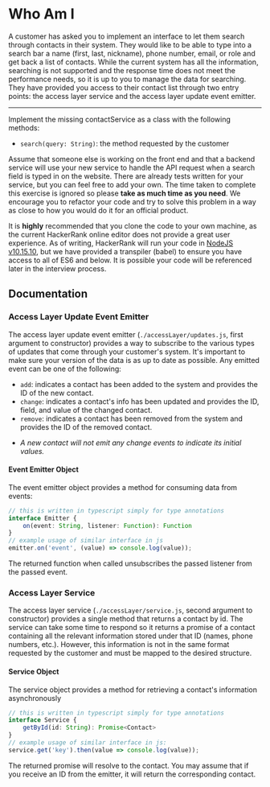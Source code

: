 # Who Am I

A customer has asked you to implement an interface to let them search through contacts in their system.
They would like to be able to type into a search bar a name (first, last, nickname), phone number, email, or
role and get back a list of contacts. While the current system has all the information, searching is not
supported and the response time does not meet the performance needs, so it is up to you to manage the data for
searching. They have provided you access to their contact list through two entry points:
the access layer service and the access layer update event emitter.

------
Implement the missing contactService as a class with the following methods:

 - `search(query: String)`: the method requested by the customer

Assume that someone else is working on the front end and that a backend service will use your new service to handle
the API request when a search field is typed in on the website. There are already tests written for your service, but
you can feel free to add your own. The time taken to complete this exercise is ignored so please **take as much time
as you need**. We encourage you to refactor your code and try to solve this problem in a way as close to how you would
do it for an official product.

It is **highly** recommended that you clone the code to your own machine, as the current HackerRank online editor does
not provide a great user experience. As of writing, HackerRank will run your code in [NodeJS v10.15.10](https://www.hackerrank.com/environment),
but we have provided a transpiler (babel) to ensure you have access to all of ES6 and below. It is possible your code
will be referenced later in the interview process.

## Documentation

### Access Layer Update Event Emitter

The access layer update event emitter (`./accessLayer/updates.js`, first argument to constructor) provides a way to
subscribe to the various types of updates that come through your customer's system. It's important to make sure your version
of the data is as up to date as possible. Any emitted event can be one of the following:

 - `add`: indicates a contact has been added to the system and provides the ID of the new contact.
 - `change`: indicates a contact's info has been updated and provides the ID, field, and value of the changed contact.
 - `remove`: indicates a contact has been removed from the system and provides the ID of the removed contact.

* _A new contact will not emit any change events to indicate its initial values._

#### Event Emitter Object

The event emitter object provides a method for consuming data from events:

```ts
// this is written in typescript simply for type annotations
interface Emitter {
    on(event: String, listener: Function): Function
}
// example usage of similar interface in js
emitter.on('event', (value) => console.log(value));
```

The returned function when called unsubscribes the passed listener from the passed event.

### Access Layer Service

The access layer service (`./accessLayer/service.js`, second argument to constructor) provides a single method
that returns a contact by id. The service can take some time to respond so it returns a promise of a contact containing
all the relevant information stored under that ID (names, phone numbers, etc.). However, this information is not in the
same format requested by the customer and must be mapped to the desired structure.

#### Service Object

The service object provides a method for retrieving a contact's information asynchronously

```ts
// this is written in typescript simply for type annotations
interface Service {
    getById(id: String): Promise<Contact>
}
// example usage of similar interface in js:
service.get('key').then(value => console.log(value));
```

The returned promise will resolve to the contact. You may assume that if you receive an ID from the emitter, it will
return the corresponding contact.
